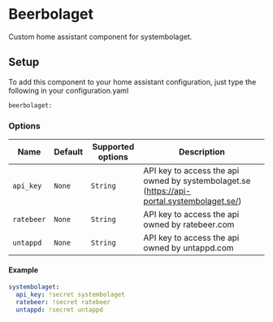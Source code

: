 # Beerbolaget
Custom home assistant component for systembolaget.

## Setup
To add this component to your home assistant configuration, just type the following in your configuration.yaml

`beerbolaget:`

### Options

|Name            |Default       |Supported options                                 |Description                                                                                                                                                                                                                                                                                                                                    |
| -------------- | ------------ | ------------------------------------------------ | --------------------------------------------------------------------------------------------------------------------------------------------------------------------------------------------------------------------------------------------------------------------------------------------------------------------------------------------- |
|`api_key`       |`None`        |`String`                                          |API key to access the api owned by systembolaget.se (https://api-portal.systembolaget.se/)
|`ratebeer`      |`None`        |`String`                                          |API key to access the api owned by ratebeer.com
|`untappd`       |`None`        |`String`                                          |API key to access the api owned by untappd.com
#### Example
  ```yaml
  systembolaget:
    api_key: !secret systembolaget
    ratebeer: !secret ratebeer
    untappd: !secret untappd
  ```
